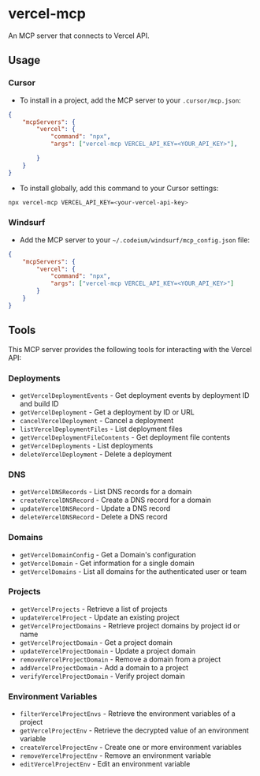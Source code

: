 # vercel-mcp

An MCP server that connects to Vercel API.

## Usage

### Cursor

- To install in a project, add the MCP server to your `.cursor/mcp.json`:

```json
{
	"mcpServers": {
		"vercel": {
			"command": "npx",
			"args": ["vercel-mcp VERCEL_API_KEY=<YOUR_API_KEY>"],

		}
	}
}
```

- To install globally, add this command to your Cursor settings:

```bash
npx vercel-mcp VERCEL_API_KEY=<your-vercel-api-key>
```

### Windsurf

- Add the MCP server to your `~/.codeium/windsurf/mcp_config.json` file:

```json
{
	"mcpServers": {
		"vercel": {
			"command": "npx",
			"args": ["vercel-mcp VERCEL_API_KEY=<YOUR_API_KEY>"]
		}
	}
}
```

## Tools

This MCP server provides the following tools for interacting with the Vercel API:

### Deployments

- `getVercelDeploymentEvents` - Get deployment events by deployment ID and build ID
- `getVercelDeployment` - Get a deployment by ID or URL
- `cancelVercelDeployment` - Cancel a deployment
- `listVercelDeploymentFiles` - List deployment files
- `getVercelDeploymentFileContents` - Get deployment file contents
- `getVercelDeployments` - List deployments
- `deleteVercelDeployment` - Delete a deployment

### DNS

- `getVercelDNSRecords` - List DNS records for a domain
- `createVercelDNSRecord` - Create a DNS record for a domain
- `updateVercelDNSRecord` - Update a DNS record
- `deleteVercelDNSRecord` - Delete a DNS record

### Domains

- `getVercelDomainConfig` - Get a Domain's configuration
- `getVercelDomain` - Get information for a single domain
- `getVercelDomains` - List all domains for the authenticated user or team

### Projects

- `getVercelProjects` - Retrieve a list of projects
- `updateVercelProject` - Update an existing project
- `getVercelProjectDomains` - Retrieve project domains by project id or name
- `getVercelProjectDomain` - Get a project domain
- `updateVercelProjectDomain` - Update a project domain
- `removeVercelProjectDomain` - Remove a domain from a project
- `addVercelProjectDomain` - Add a domain to a project
- `verifyVercelProjectDomain` - Verify project domain

### Environment Variables

- `filterVercelProjectEnvs` - Retrieve the environment variables of a project
- `getVercelProjectEnv` - Retrieve the decrypted value of an environment variable
- `createVercelProjectEnv` - Create one or more environment variables
- `removeVercelProjectEnv` - Remove an environment variable
- `editVercelProjectEnv` - Edit an environment variable
